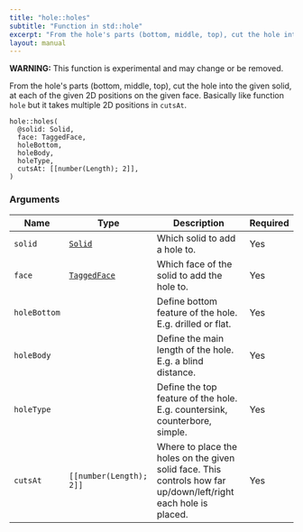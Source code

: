 ```yaml
---
title: "hole::holes"
subtitle: "Function in std::hole"
excerpt: "From the hole's parts (bottom, middle, top), cut the hole into the given solid, at each of the given 2D positions on the given face. Basically like function `hole` but it takes multiple 2D positions in `cutsAt`."
layout: manual
---
```


**WARNING:** This function is experimental and may change or be removed.

From the hole's parts (bottom, middle, top), cut the hole into the given solid, at each of the given 2D positions on the given face. Basically like function `hole` but it takes multiple 2D positions in `cutsAt`.

```kcl
hole::holes(
  @solid: Solid,
  face: TaggedFace,
  holeBottom,
  holeBody,
  holeType,
  cutsAt: [[number(Length); 2]],
)
```



### Arguments

| Name | Type | Description | Required |
|----------|------|-------------|----------|
| `solid` | [`Solid`](/docs/kcl-std/types/std-types-Solid) | Which solid to add a hole to. | Yes |
| `face` | [`TaggedFace`](/docs/kcl-std/types/std-types-TaggedFace) | Which face of the solid to add the hole to. | Yes |
| `holeBottom` |  | Define bottom feature of the hole. E.g. drilled or flat. | Yes |
| `holeBody` |  | Define the main length of the hole. E.g. a blind distance. | Yes |
| `holeType` |  | Define the top feature of the hole. E.g. countersink, counterbore, simple. | Yes |
| `cutsAt` | `[[number(Length); 2]]` | Where to place the holes on the given solid face. This controls how far up/down/left/right each hole is placed. | Yes |



